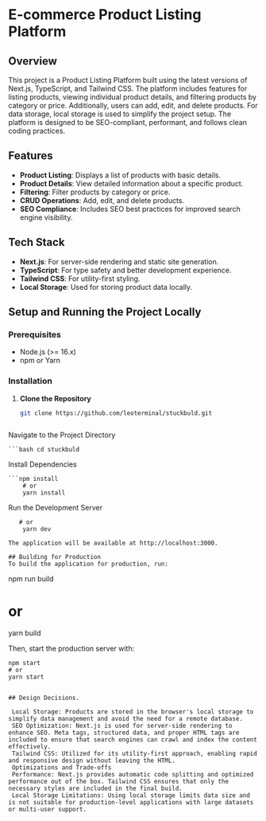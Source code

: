 # E-commerce Product Listing Platform

## Overview

This project is a Product Listing Platform built using the latest versions of Next.js, TypeScript, and Tailwind CSS. The platform includes features for listing products, viewing individual product details, and filtering products by category or price. Additionally, users can add, edit, and delete products. For data storage, local storage is used to simplify the project setup. The platform is designed to be SEO-compliant, performant, and follows clean coding practices.

## Features

- **Product Listing**: Displays a list of products with basic details.
- **Product Details**: View detailed information about a specific product.
- **Filtering**: Filter products by category or price.
- **CRUD Operations**: Add, edit, and delete products.
- **SEO Compliance**: Includes SEO best practices for improved search engine visibility.

## Tech Stack

- **Next.js**: For server-side rendering and static site generation.
- **TypeScript**: For type safety and better development experience.
- **Tailwind CSS**: For utility-first styling.
- **Local Storage**: Used for storing product data locally.

## Setup and Running the Project Locally

### Prerequisites

- Node.js (>= 16.x)
- npm or Yarn

### Installation

1. **Clone the Repository**

   ```bash
   git clone https://github.com/leoterminal/stuckbuld.git

   

Navigate to the Project Directory

    ```bash cd stuckbuld

Install Dependencies

    ```npm install
        # or
        yarn install

Run the Development Server

```npm run dev
   # or
    yarn dev

The application will be available at http://localhost:3000.

## Building for Production
To build the application for production, run:

```
npm run build
# or
yarn build


 Then, start the production server with:

```
npm start
# or
yarn start


## Design Decisions.

 Local Storage: Products are stored in the browser's local storage to simplify data management and avoid the need for a remote database.
 SEO Optimization: Next.js is used for server-side rendering to enhance SEO. Meta tags, structured data, and proper HTML tags are included to ensure that search engines can crawl and index the content effectively.
 Tailwind CSS: Utilized for its utility-first approach, enabling rapid and responsive design without leaving the HTML.
 Optimizations and Trade-offs
 Performance: Next.js provides automatic code splitting and optimized performance out of the box. Tailwind CSS ensures that only the necessary styles are included in the final build.
 Local Storage Limitations: Using local storage limits data size and is not suitable for production-level applications with large datasets or multi-user support.
